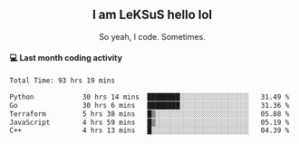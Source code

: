 <h2 align="center">I am LeKSuS hello lol</h2>
<p align="center">So yeah, I code. Sometimes.</p>

#### :computer: Last month coding activity
<!--START_SECTION:waka-->

```txt
Total Time: 93 hrs 19 mins

Python            30 hrs 14 mins  ████████░░░░░░░░░░░░░░░░░   31.49 %
Go                30 hrs 6 mins   ████████░░░░░░░░░░░░░░░░░   31.36 %
Terraform         5 hrs 38 mins   █▒░░░░░░░░░░░░░░░░░░░░░░░   05.88 %
JavaScript        4 hrs 59 mins   █▒░░░░░░░░░░░░░░░░░░░░░░░   05.19 %
C++               4 hrs 13 mins   █░░░░░░░░░░░░░░░░░░░░░░░░   04.39 %
```

<!--END_SECTION:waka-->
